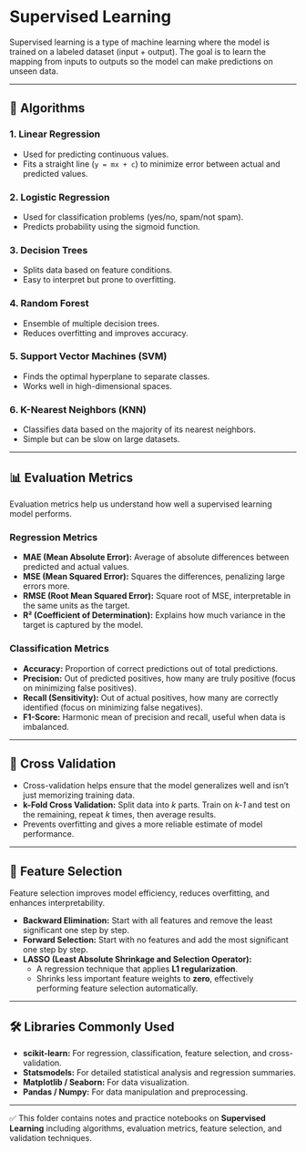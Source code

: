 # Supervised Learning  

Supervised learning is a type of machine learning where the model is trained on a labeled dataset (input + output). The goal is to learn the mapping from inputs to outputs so the model can make predictions on unseen data.  

---

## 📘 Algorithms  

### 1. Linear Regression  
- Used for predicting continuous values.  
- Fits a straight line (`y = mx + c`) to minimize error between actual and predicted values.  

### 2. Logistic Regression  
- Used for classification problems (yes/no, spam/not spam).  
- Predicts probability using the sigmoid function.  

### 3. Decision Trees  
- Splits data based on feature conditions.  
- Easy to interpret but prone to overfitting.  

### 4. Random Forest  
- Ensemble of multiple decision trees.  
- Reduces overfitting and improves accuracy.  

### 5. Support Vector Machines (SVM)  
- Finds the optimal hyperplane to separate classes.  
- Works well in high-dimensional spaces.  

### 6. K-Nearest Neighbors (KNN)  
- Classifies data based on the majority of its nearest neighbors.  
- Simple but can be slow on large datasets.  

---

## 📊 Evaluation Metrics  

Evaluation metrics help us understand how well a supervised learning model performs.  

### Regression Metrics  
- **MAE (Mean Absolute Error):** Average of absolute differences between predicted and actual values.  
- **MSE (Mean Squared Error):** Squares the differences, penalizing large errors more.  
- **RMSE (Root Mean Squared Error):** Square root of MSE, interpretable in the same units as the target.  
- **R² (Coefficient of Determination):** Explains how much variance in the target is captured by the model.  

### Classification Metrics  
- **Accuracy:** Proportion of correct predictions out of total predictions.  
- **Precision:** Out of predicted positives, how many are truly positive (focus on minimizing false positives).  
- **Recall (Sensitivity):** Out of actual positives, how many are correctly identified (focus on minimizing false negatives).  
- **F1-Score:** Harmonic mean of precision and recall, useful when data is imbalanced.  

---

## 🔄 Cross Validation  

- Cross-validation helps ensure that the model generalizes well and isn’t just memorizing training data.  
- **k-Fold Cross Validation:** Split data into *k* parts. Train on *k-1* and test on the remaining, repeat *k* times, then average results.  
- Prevents overfitting and gives a more reliable estimate of model performance.  

---

## 🎯 Feature Selection  

Feature selection improves model efficiency, reduces overfitting, and enhances interpretability.  

- **Backward Elimination:** Start with all features and remove the least significant one step by step.  
- **Forward Selection:** Start with no features and add the most significant one step by step.  
- **LASSO (Least Absolute Shrinkage and Selection Operator):**  
  - A regression technique that applies **L1 regularization**.  
  - Shrinks less important feature weights to **zero**, effectively performing feature selection automatically.  

---

## 🛠 Libraries Commonly Used  

- **scikit-learn:** For regression, classification, feature selection, and cross-validation.  
- **Statsmodels:** For detailed statistical analysis and regression summaries.  
- **Matplotlib / Seaborn:** For data visualization.  
- **Pandas / Numpy:** For data manipulation and preprocessing.  

---

✅ This folder contains notes and practice notebooks on **Supervised Learning** including algorithms, evaluation metrics, feature selection, and validation techniques.  
